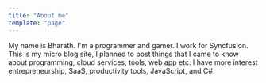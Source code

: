 ```yaml
---
title: "About me"
template: "page"
---
```


My name is Bharath. I'm a programmer and gamer. I work for Syncfusion. This is my micro blog site, I planned to post things that I came to know about programming, cloud services, tools, web app etc. I have more interest entrepreneurship, SaaS, productivity tools, JavaScript, and C#.